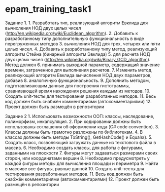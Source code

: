 # epam_training_task1
Задание 1. 1. Разработать тип, реализующий алгоритм Евклида для вычисления НОД двух целых чисел (http://en.wikipedia.org/wiki/Euclidean_algorithm). 2. Добавить к разработанному типу дополнительную функциональность в виде перегруженных методов 3. вычисления НОД для трех, четырех или пяти целых чисел. 4. Добавить к разработанному типу метод, реализующий алгоритм Стейна (бинарный алгоритм Эвклида) 5. для расчета НОД двух целых чисел (http://en.wikipedia.org/wiki/Binary_GCD_algorithm). Метод должен 6. принимать выходной параметр, содержащий значение времени, затраченное для выполнения расчетов. 7. Изменить метод, реализующий алгоритм Евклида вычисления НОД двух параметров, добавив 8. аналогичную функциональность. 9. Дополнить методом, подготавливающим данные для построения гистограммы, сравнивающей время нахождения решения каждым из методов. 10. Создать unit-тесты для тестирования разработанных методов. 11. Весь код должен быть снабжён комментариями (автокомментариями) 12. Проект должен быть размещён в репозитории 
 
Задание 2 1. Использовать возможности ООП: классы, наследование, полиморфизм, инкапсуляция. 2. При кодировании должны быть использованы соглашения об оформлении кода (C# code convention). 3. Классы должны быть грамотно разложены по библиотекам. 4. В классах должны быть методы ToString(), GetHashCode() и Equals(). 5. Создать класс, позволяющий загружать данные из текстового файла в массив. 6. Необходимо создать классы, для работы с фигурами, заданными на плоскости 7. Фигуры могут задаваться размерами своих сторон, или координатами вершин 8. Необходимо предусмотреть у каждой фигуры методы для вычисления площади и периметра 9. Найти в массиве все фигуры, равные данной 10. Создать unit-тесты для тестирования разработанных методов. 11. Весь код должен быть снабжён комментариями (автокомментариями) 12. Проект должен быть размещён в репозитории 
 

